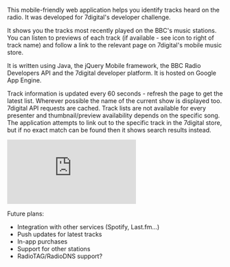 This mobile-friendly web application helps you identify tracks heard on the radio. It was developed for 7digital's developer challenge.

It shows you the tracks most recently played on the BBC's music stations. You can listen to previews of each track (if available - see icon to right of track name) and follow a link to the relevant page on 7digital's mobile music store.

It is written using Java, the jQuery Mobile framework, the BBC Radio Developers API and the 7digital developer platform. It is hosted on Google App Engine.

Track information is updated every 60 seconds - refresh the page to get the latest list. Wherever possible the name of the current show is displayed too. 7digital API requests are cached. Track lists are not available for every presenter and thumbnail/preview availability depends on the specific song. The application attempts to link out to the specific track in the 7digital store, but if no exact match can be found then it shows search results instead.

[![](http://qrcode.kaywa.com/img.php?s=5&d=http%3A%2F%2Fgoo.gl%2F6P5XM&dummy=.png)](http://goo.gl/6P5XM)

Future plans:
  * Integration with other services (Spotify, Last.fm...)
  * Push updates for latest tracks
  * In-app purchases
  * Support for other stations
  * RadioTAG/RadioDNS support?